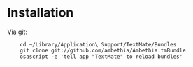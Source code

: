 Installation
============

Via git:

		cd ~/Library/Application\ Support/TextMate/Bundles
		git clone git://github.com/ambethia/Ambethia.tmBundle
		osascript -e 'tell app "TextMate" to reload bundles'
